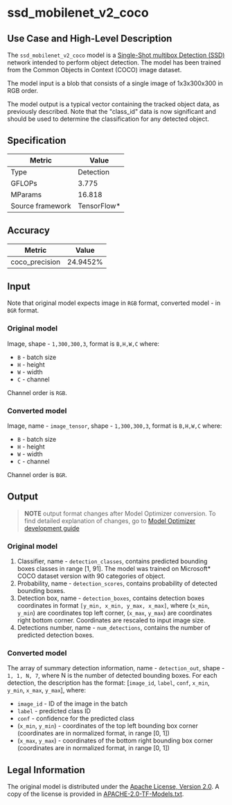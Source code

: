 # ssd_mobilenet_v2_coco

## Use Case and High-Level Description

The `ssd_mobilenet_v2_coco` model is a [Single-Shot multibox Detection (SSD)](https://arxiv.org/abs/1801.04381) network intended to perform object detection. The model has been trained from the Common Objects in Context (COCO) image dataset.

The model input is a blob that consists of a single image of 1x3x300x300 in RGB order.

The model output is a typical vector containing the tracked object data, as previously described. Note that the "class_id" data is now significant and should be used to determine the classification for any detected object.

## Specification

| Metric            | Value         |
|-------------------|---------------|
| Type              | Detection     |
| GFLOPs            | 3.775         |
| MParams           | 16.818        |
| Source framework  | TensorFlow\*    |

## Accuracy

| Metric | Value |
| ------ | ----- |
| coco_precision | 24.9452%|

## Input

Note that original model expects image in `RGB` format, converted model - in `BGR` format.

### Original model

Image, shape - `1,300,300,3`, format is `B,H,W,C` where:

- `B` - batch size
- `H` - height
- `W` - width
- `C` - channel

Channel order is `RGB`.

### Converted model

Image, name - `image_tensor`, shape - `1,300,300,3`, format is `B,H,W,C` where:

- `B` - batch size
- `H` - height
- `W` - width
- `C` - channel

Channel order is `BGR`.

## Output

> **NOTE** output format changes after Model Optimizer conversion. To find detailed explanation of changes, go to [Model Optimizer development guide](https://docs.openvinotoolkit.org/latest/_docs_MO_DG_prepare_model_convert_model_tf_specific_Convert_Object_Detection_API_Models.html)

### Original model

1. Classifier, name - `detection_classes`, contains predicted bounding boxes classes in range [1, 91]. The model was trained on Microsoft\* COCO dataset version with 90 categories of object.
2. Probability, name - `detection_scores`, contains probability of detected bounding boxes.
3. Detection box, name - `detection_boxes`, contains detection boxes coordinates in format `[y_min, x_min, y_max, x_max]`, where (`x_min`, `y_min`)  are coordinates top left corner, (`x_max`, `y_max`) are coordinates right bottom corner. Coordinates are rescaled to input image size.
4. Detections number, name - `num_detections`, contains the number of predicted detection boxes.


### Converted model

The array of summary detection information, name - `detection_out`,  shape - `1, 1, N, 7`, where N is the number of detected bounding boxes. For each detection, the description has the format:
[`image_id`, `label`, `conf`, `x_min`, `y_min`, `x_max`, `y_max`], where:

- `image_id` - ID of the image in the batch
- `label` - predicted class ID
- `conf` - confidence for the predicted class
- (`x_min`, `y_min`) - coordinates of the top left bounding box corner (coordinates are in normalized format, in range [0, 1])
- (`x_max`, `y_max`) - coordinates of the bottom right bounding box corner  (coordinates are in normalized format, in range [0, 1])

## Legal Information

The original model is distributed under the
[Apache License, Version 2.0](https://raw.githubusercontent.com/tensorflow/models/master/LICENSE).
A copy of the license is provided in [APACHE-2.0-TF-Models.txt](../licenses/APACHE-2.0-TF-Models.txt).
